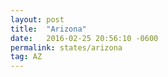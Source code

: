```yaml
---
layout: post
title:  "Arizona"
date:   2016-02-25 20:56:10 -0600
permalink: states/arizona
tag: AZ
---
```

